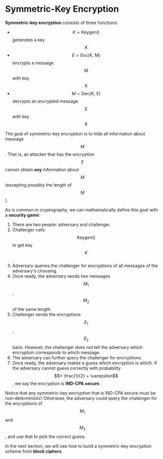 # Symmetric-Key Encryption

**Symmetric-key encryption** consists of three functions:

* $$K = \text{Keygen}()$$ generates a key $$K$$
* $$E = \text{Enc(K, M)}$$ encrypts a message $$M$$ with key $$K$$
* $$M = \text{Dec(K, E)}$$ decrypts an encrypted message $$E$$ with key $$K$$

The goal of symmetric-key encryption is to hide all information about message $$M$$. That is, an attacker that has the encryption $$E$$ cannot obtain **any** information about $$M$$ \(excepting possibly the length of $$M$$\).

As is common in cryptography, we can mathematically define this goal with a **security game**:

1. There are two people: adversary and challenger.
2. Challenger calls $$\text{Keygen}()$$ to get key $$K$$.
3. Adversary queries the challenger for encryptions of all messages of the adversary's choosing.
4. Once ready, the adversary sends two messages $$M_1$$, $$M_2$$ of the same length.
5. Challenger sends the encryptions $$E_1$$, $$E_2$$ back. However, the challenger does not tell the adversary which encryption corresponds to which message.
6. The adversary can further query the challenger for encryptions.
7. Once ready, the adversary makes a guess which encryption is which. If the adversary cannot guess correctly with probability $$> \frac{1}{2} + \varepsilon$$, we say the encryption is **IND-CPA secure**.

Notice that any symmetric-key encryption that is IND-CPA secure must be non-deterministic! Otherwise, the adversary could query the challenger for the encryptions of $$M_1$$ and $$M_2$$, and use that to pick the correct guess.

In the next section, we will see how to build a symmetric-key encryption scheme from **block ciphers**.

